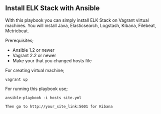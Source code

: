 ## Install ELK Stack with Ansible


With this playbook you can simply install ELK Stack on Vagrant virtual machines. You will install Java, Elasticsearch, Logstash, Kibana, Filebeat, Metricbeat.

Prerequisites;

- Ansible 1.2 or newer
- Vagrant 2.2 or newer
- Make your that you changed hosts file

For creating virtual machine;

    vagrant up


For running this playbook use;

    ansible-playbook -i hosts site.yml

    Then go to http://your_site_link:5601 for Kibana
